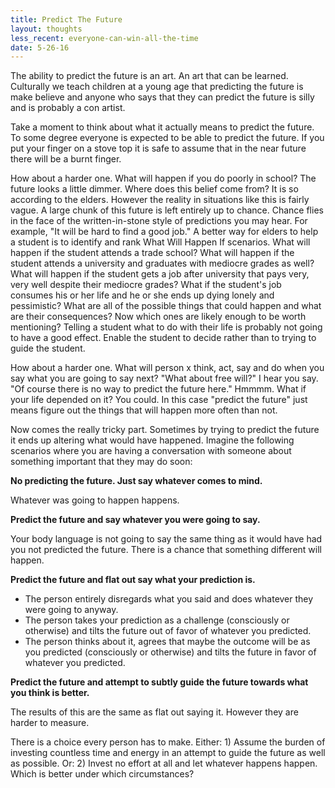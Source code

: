 ```yaml
---
title: Predict The Future
layout: thoughts
less_recent: everyone-can-win-all-the-time
date: 5-26-16
---
```

The ability to predict the future is an art. An art that can be learned. Culturally we teach children at a young age that predicting the future is make believe and anyone who says that they can predict the future is silly and is probably a con artist.

Take a moment to think about what it actually means to predict the future. To some degree everyone is expected to be able to predict the future. If you put your finger on a stove top it is safe to assume that in the near future there will be a burnt finger.

How about a harder one. What will happen if you do poorly in school? The future looks a little dimmer. Where does this belief come from? It is so according to the elders. However the reality in situations like this is fairly vague. A large chunk of this future is left entirely up to chance. Chance flies in the face of the written-in-stone style of predictions you may hear. For example, "It will be hard to find a good job." A better way for elders to help a student is to identify and rank What Will Happen If scenarios. What will happen if the student attends a trade school? What will happen if the student attends a university and graduates with mediocre grades as well? What will happen if the student gets a job after university that pays very, very well despite their mediocre grades? What if the student's job consumes his or her life and he or she ends up dying lonely and pessimistic? What are all of the possible things that could happen and what are their consequences? Now which ones are likely enough to be worth mentioning? Telling a student what to do with their life is probably not going to have a good effect. Enable the student to decide rather than to trying to guide the student.

How about a harder one. What will person x think, act, say and do when you say what you are going to say next? "What about free will?" I hear you say. "Of course there is no way to predict the future here." Hmmmm. What if your life depended on it? You could. In this case "predict the future" just means figure out the things that will happen more often than not.

Now comes the really tricky part. Sometimes by trying to predict the future it ends up altering what would have happened. Imagine the following scenarios where you are having a conversation with someone about something important that they may do soon:

**No predicting the future. Just say whatever comes to mind.**

Whatever was going to happen happens.

**Predict the future and say whatever you were going to say.**

Your body language is not going to say the same thing as it would have had you not predicted the future. There is a chance that something different will happen.

**Predict the future and flat out say what your prediction is.**

* The person entirely disregards what you said and does whatever they were going to anyway.
* The person takes your prediction as a challenge (consciously or otherwise) and tilts the future out of favor of whatever you predicted.
* The person thinks about it, agrees that maybe the outcome will be as you predicted (consciously or otherwise) and tilts the future in favor of whatever you predicted.

**Predict the future and attempt to subtly guide the future towards what you think is better.**

The results of this are the same as flat out saying it. However they are harder to measure.

<!-- Self fulfilling prophecies -->

There is a choice every person has to make. Either: 1) Assume the burden of investing countless time and energy in an attempt to guide the future as well as possible. Or: 2) Invest no effort at all and let whatever happens happen. Which is better under which circumstances?